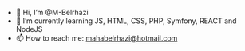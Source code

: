 - 👋 Hi, I’m @M-Belrhazi
- 🌱 I’m currently learning JS, HTML, CSS, PHP, Symfony, REACT and NodeJS
- 📫 How to reach me: mahabelrhazi@hotmail.com

